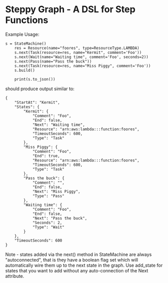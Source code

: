 # Steppy Graph - A DSL for Step Functions

Example Usage:
```
s = StateMachine()
    res = Resource(name="foores", type=ResourceType.LAMBDA)
    s.next(Task(resource=res, name="Kermit", comment='Foo'))
    s.next(Wait(name="Waiting time", comment='Foo', seconds=2))
    s.next(Pass(name="Pass the buck"))
    s.next(Task(resource=res, name="Miss Piggy", comment='Foo'))
    s.build()
    
    print(s.to_json())
```
should produce output similar to:
```
{
    "StartAt": "Kermit",
    "States": {
        "Kermit": {
            "Comment": "Foo",
            "End": false,
            "Next": "Waiting time",
            "Resource": "arn:aws:lambda:::function:foores",
            "TimeoutSeconds": 600,
            "Type": "Task"
        },
        "Miss Piggy": {
            "Comment": "Foo",
            "End": true,
            "Resource": "arn:aws:lambda:::function:foores",
            "TimeoutSeconds": 600,
            "Type": "Task"
        },
        "Pass the buck": {
            "Comment": "",
            "End": false,
            "Next": "Miss Piggy",
            "Type": "Pass"
        },
        "Waiting time": {
            "Comment": "Foo",
            "End": false,
            "Next": "Pass the buck",
            "Seconds": 2,
            "Type": "Wait"
        }
    },
    "TimeoutSeconds": 600
}
```

Note - states added via the next() method in StateMachine are always "autoconnected", that is they have a boolean
flag set which will automatically wire them up to the next state in the graph. Use add_state for states that you want to
add without any auto-connection of the Next attribute.


